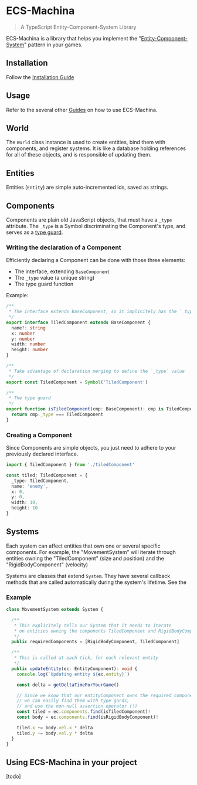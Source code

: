 # ECS-Machina

> A TypeScript Entity-Component-System Library

ECS-Machina is a library that helps you implement the "[Entity-Component-System](https://twitter.com/mikegeig/status/1070005894132449283)" pattern in your games.

## Installation

Follow the [Installation Guide](./guides/installation)

## Usage

Refer to the several other [Guides](./guides) on how to use ECS-Machina.

## World

The `World` class instance is used to create entities, bind them with components, and register systems. It is like a database holding references for all of these objects, and is responsible of updating them.

## Entities

Entities (`Entity`) are simple auto-incremented ids, saved as strings.

## Components

Components are plain old JavaScript objects, that must have a `_type` attribute. The `_type` is a Symbol discriminating the Component's type, and serves as a [type guard](https://basarat.gitbooks.io/typescript/docs/types/typeGuard.html#user-defined-type-guards).

### Writing the declaration of a Component

Efficiently declaring a Component can be done with those three elements:

- The interface, extending `BaseComponent`
- The `_type` value (a unique string)
- The type guard function

Example:

```ts
/**
 * The interface extends BaseComponent, so it implicitely has the `_type` attribute
 */
export interface TiledComponent extends BaseComponent {
  name?: string
  x: number
  y: number
  width: number
  height: number
}

/**
 * Take advantage of declaration merging to define the `_type` value
 */
export const TiledComponent = Symbol('TiledComponent')

/**
 * The type guard
 */
export function isTiledComponent(cmp: BaseComponent): cmp is TiledComponent {
  return cmp._type === TiledComponent
}

```

### Creating a Component

Since Components are simple objects, you just need to adhere to your previously declared interface.

```ts
import { TiledComponent } from './tiledComponent'

const tiled: TiledComponent = {
  _type: TiledComponent,
  name: 'enemy',
  x: 0,
  y: 0,
  width: 10,
  height: 10
}
```

## Systems

Each system can affect entities that own one or several specific components. For example, the "MovementSystem" will iterate through entities owning the "TiledComponent" (size and position) and the "RigidBodyComponent" (velocity)

Systems are classes that extend `System`. They have several callback methods that are called automatically during the system's lifetime. See the

### Example

```ts
class MovementSystem extends System {

  /**
   * This explicitely tells our System that it needs to iterate
   * on entities owning the components TiledComponent and RigidBodyComponent
   */
  public requiredComponents = [RigidBodyComponent, TiledComponent]

  /**
   * This is called at each tick, for each relevant entity
   */
  public updateEntity(ec: EntityComponent): void {
    console.log(`Updating entity ${ec.entity}`)

    const delta = getDeltaTimeForYourGame()

    // Since we know that our entityComponent owns the required components,
    // we can easily find them with type gards,
    // and use the non-null assertion operator (!)
    const tiled = ec.components.find(isTiledComponent)!
    const body = ec.components.find(isRigidBodyComponent)!

    tiled.x += body.vel.x * delta
    tiled.y += body.vel.y * delta
  }
}
```

## Using ECS-Machina in your project

[todo]